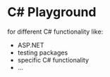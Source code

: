 # C# Playground 

for different C# functionality like:
- ASP.NET
- testing packages
- specific C# functionality
- ...

